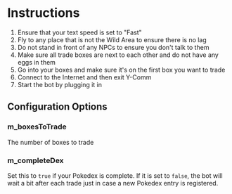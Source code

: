# Instructions

1. Ensure that your text speed is set to "Fast"
2. Fly to any place that is not the Wild Area to ensure there is no lag
3. Do not stand in front of any NPCs to ensure you don't talk to them
4. Make sure all trade boxes are next to each other and do not have any eggs in them
5. Go into your boxes and make sure it's on the first box you want to trade
6. Connect to the Internet and then exit Y-Comm
7. Start the bot by plugging it in

## Configuration Options

### m_boxesToTrade
The number of boxes to trade

### m_completeDex
Set this to `true` if your Pokedex is complete. If it is set to `false`, the bot will wait a bit after each trade just in case a new Pokedex entry is registered.

